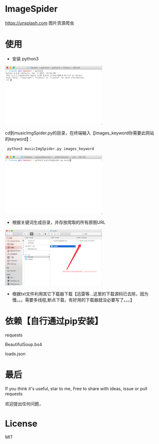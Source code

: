 # ImageSpider

https://unsplash.com 图片资源爬虫

# 使用

* 安装 python3

![](https://github.com/WymanLyu/ImageSpider/blob/master/Images/python3.png) 

cd到musicImgSpider.py的目录，在终端输入【images_keyword你需要此网站的keyword】：

```objc
 python3 musicImgSpider.py images_keyword
```

![](https://github.com/WymanLyu/ImageSpider/blob/master/Images/keyword.png) 

* 根据关键词生成目录，并存放爬取的所有原图URL

![](https://github.com/WymanLyu/ImageSpider/blob/master/Images/result.png) 

* 根据txt文件利用其它下载器下载【迅雷等...这里的下载源码已去除，因为慢。。。需要多线程,断点下载，有好用的下载器就没必要写了。。。】

# 依赖【自行通过pip安装】

requests

BeautifulSoup.bs4

loads.json

# 最后

If you think it's useful, star to me, Free to share with ideas, issue or pull requests

欢迎提出任何问题，

# License

MIT